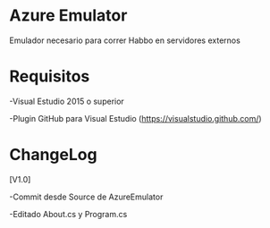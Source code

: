 # Azure Emulator

Emulador necesario para correr Habbo en servidores externos

# Requisitos
  
  -Visual Estudio 2015 o superior
  
  -Plugin GitHub para Visual Estudio (https://visualstudio.github.com/)
  
# ChangeLog

[V1.0]

  -Commit desde Source de AzureEmulator

  -Editado About.cs y Program.cs
